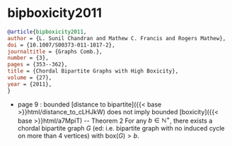 # bipboxicity2011

```bibtex
@article{bipboxicity2011,
author = {L. Sunil Chandran and Mathew C. Francis and Rogers Mathew},
doi = {10.1007/S00373-011-1017-2},
journaltitle = {Graphs Comb.},
number = {3},
pages = {353--362},
title = {Chordal Bipartite Graphs with High Boxicity},
volume = {27},
year = {2011},
}
```
* page 9 : bounded [distance to bipartite]({{< base >}}html/distance_to_cLHJkW) does not imply bounded [boxicity]({{< base >}}html/a7MpiT) -- Theorem 2 For any $b \in \mathbb N^+$, there exists a chordal bipartite graph $G$ (ed: i.e. bipartite graph with no induced cycle on more than 4 vertices) with $\mathrm{box}(G) > b$.
